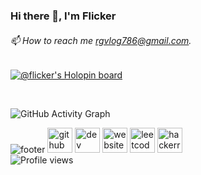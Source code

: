 
### Hi there 👋, I'm Flicker
###### 📫 How to reach me rgvlog786@gmail.com.
  
  


[![@flicker's Holopin board](https://holopin.io/api/user/board?user=flicker)](https://holopin.io/@flicker)


  

 

![GitHub Activity Graph](https://activity-graph.herokuapp.com/graph?username=Flicker-eth)  

<!---
Flicker-eth/Flicker-eth is a ✨ special ✨ repository because its `README.md` (this file) appears on your GitHub profile.
You can click the Preview link to take a look at your changes.
--->
<!---footer--->
![footer](https://user-images.githubusercontent.com/69352034/193635480-35d08ea0-539b-4669-8e15-0253099ef40e.png)
[<img src='https://cdn.jsdelivr.net/npm/simple-icons@3.0.1/icons/github.svg' alt='github' height='40'>](https://github.com/Flicker-eth)  [<img src='https://cdn.jsdelivr.net/npm/simple-icons@3.0.1/icons/dev-dot-to.svg' alt='dev' height='40'>](https://dev.to/flickereth)  [<img src='https://cdn.jsdelivr.net/npm/simple-icons@3.0.1/icons/icloud.svg' alt='website' height='40'>](https://flicker-eth.github.io/portfolioo/)    [<img src='https://cdn.jsdelivr.net/npm/simple-icons@3.0.1/icons/leetcode.svg' alt='leetcode' height='40'>](https://leetcode.com/thejerk/)  [<img src='https://cdn.jsdelivr.net/npm/simple-icons@3.0.1/icons/hackerrank.svg' alt='hackerrank' height='40'>](https://www.hackerrank.com/thejerk)  
![Profile views](https://gpvc.arturio.dev/Flicker-eth)

